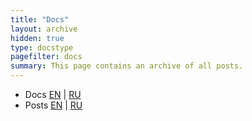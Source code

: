 ```yaml
---
title: "Docs"
layout: archive
hidden: true
type: docstype
pagefilter: docs
summary: This page contains an archive of all posts.
---
```


- Docs [EN](/en/docs/archive) | [RU](/en/docs/archive)
- Posts [EN](/en/posts/archive) | [RU](/ru/posts/archive)

